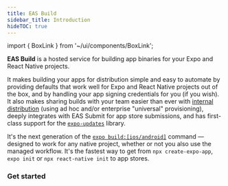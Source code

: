 ```yaml
---
title: EAS Build
sidebar_title: Introduction
hideTOC: true
---
```


import { BoxLink } from '~/ui/components/BoxLink';

**EAS Build** is a hosted service for building app binaries for your Expo and React Native projects.

It makes building your apps for distribution simple and easy to automate by providing defaults that work well for Expo and React Native projects out of the box, and by handling your app signing credentials for you (if you wish). It also makes sharing builds with your team easier than ever with [internal distribution](internal-distribution.md) (using ad hoc and/or enterprise "universal" provisioning), deeply integrates with EAS Submit for app store submissions, and has first-class support for the [`expo-updates`](updates.md) library.

It's the next generation of the [`expo build:[ios/android]`](/archive/classic-updates/building-standalone-apps) command &mdash; designed to work for any native project, whether or not you also use the managed workflow. It's the fastest way to get from `npx create-expo-app`, `expo init` or `npx react-native init` to app stores. <!-- TODO: link to eas build / expo build comparison page -->

### Get started

<BoxLink title="Creating your first build" description="It should only take a few minutes in total to get up and running for iOS and/or Android." href="/build/setup" />

<BoxLink title="Share your apps with internal testers" description="EAS Build can help share preview builds of your app with a single URL." href="/build/internal-distribution" />

<BoxLink title="Automate submissions" description="Learn how you can have the service take your successful builds and handle uploading them to app stores for you automatically." href="/build/automating-submissions" />

<BoxLink title="App version management" description="Automate version bumps so you never have to think about them again." href="/build-reference/app-versions" />

<BoxLink title="Learning about the limitations" description="EAS Build is a new and rapidly evolving, so we recommend getting familiar with the current limitations." href="/build-reference/limitations" />
